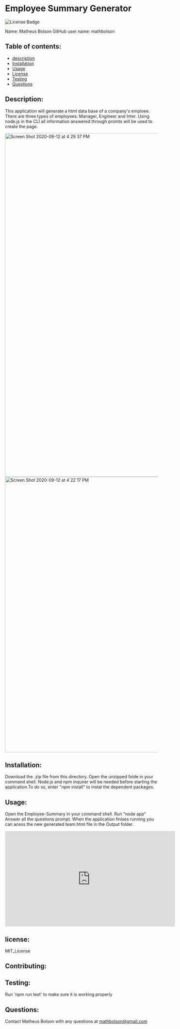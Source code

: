 # Employee Summary Generator
  ![License Badge](https://img.shields.io/static/v1?label=License&message=MIT_License&color=blue)
  
  Name: Matheus Bolson
  GitHub user name: mathbolson
    
  ## Table of contents:  
  * [description](#description)
  * [Installation](#Installation)
  * [Usage](#usage)
  * [License](#license)
  * [Testing](#testing)
  * [Questions](#questions)
  
  ## Description:
  This application will generate a html data base of a company's emploee. There are three types of employees: Manager, Engineer and Inter. Using node.js in the CLI all information answered through promts will be used to create the page.  


<img width="1133" alt="Screen Shot 2020-09-12 at 4 29 37 PM" src="https://user-images.githubusercontent.com/66330168/93006768-37f2d180-f515-11ea-9d55-27bd6973b18e.png">


<img width="909" alt="Screen Shot 2020-09-12 at 4 22 17 PM" src="https://user-images.githubusercontent.com/66330168/93006683-396fca00-f514-11ea-83ab-e90ecd0c6e8a.png">


  ## Installation:
  Download the .zip file from this directory. Open the unzipped folde in your command shell. Node.js and npm inquirer will be needed before starting the application.To do so, enter "npm install" to instal the dependent packages.



  ## Usage:
  Open the Employee-Summary in your command shell. Run "node app" Answer all the questions prompt. When the application finises running you can acess the new generated team.html file in the Output folder.

  <iframe width="560" height="315" src="https://www.youtube.com/embed/Gp32dfmQzec" frameborder="0" allow="accelerometer; autoplay; encrypted-media; gyroscope; picture-in-picture" allowfullscreen></iframe>



  ## license:
  MIT_License
  
  ## Contributing:
  
  ## Testing:
  Run 'npm run test' to make sure it is working properly
  ## Questions:
  Contact Matheus Bolson with any questions at mathbolson@gmail.com
